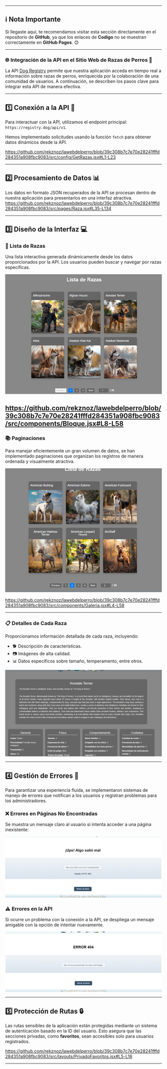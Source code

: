 
---

## ℹ️ **Nota Importante**
Si llegaste aquí, te recomendamos visitar esta sección directamente en el repositorio de **GitHub**, ya que los enlaces de **Codigo** no se muestran correctamente en **GitHub Pages**. 😊

------


### **🌐 Integración de la API en el Sitio Web de Razas de Perros 🐶**

La API [Dog Registry](https://registry.dog/api/v1) permite que nuestra aplicación acceda en tiempo real a información sobre razas de perros, enriquecida por la colaboración de una comunidad de usuarios. A continuación, se describen los pasos clave para integrar esta API de manera efectiva.

---

## **1️⃣ Conexión a la API 🔗**

Para interactuar con la API, utilizamos el endpoint principal: `https://registry.dog/api/v1`.

Hemos implementado solicitudes usando la función `fetch` para obtener datos dinámicos desde la API.

https://github.com/rekznoz/lawebdelperro/blob/39c308b7c7e70e28241fffd284351a908fbc9083/src/config/GetRazas.jsx#L1-L23

---

## **2️⃣ Procesamiento de Datos 📊**

Los datos en formato JSON recuperados de la API se procesan dentro de nuestra aplicación para presentarlos en una
interfaz atractiva.
https://github.com/rekznoz/lawebdelperro/blob/39c308b7c7e70e28241fffd284351a908fbc9083/src/pages/Raza.jsx#L35-L134

---

## **3️⃣ Diseño de la Interfaz 💻**

### **🐾 Lista de Razas**

Una lista interactiva generada dinámicamente desde los datos proporcionados por la API. Los usuarios pueden buscar y
navegar por razas específicas.

![Lista de Razas](utiles/lista_razas_1.png)

https://github.com/rekznoz/lawebdelperro/blob/39c308b7c7e70e28241fffd284351a908fbc9083/src/components/Bloque.jsx#L8-L58
---

### **📚 Paginaciones**

Para manejar eficientemente un gran volumen de datos, se han implementado paginaciones que organizan los registros de
manera ordenada y visualmente atractiva.

![Paginaciones](utiles/lista_razas_2.png)

https://github.com/rekznoz/lawebdelperro/blob/39c308b7c7e70e28241fffd284351a908fbc9083/src/components/Galeria.jsx#L4-L58

---

### **📋 Detalles de Cada Raza**

Proporcionamos información detallada de cada raza, incluyendo:

- 🐕 Descripción de características.
- 📷 Imágenes de alta calidad.
- 📊 Datos específicos sobre tamaño, temperamento, entre otros.

![Detalles de Raza](utiles/raza_1.png)

---

## **4️⃣ Gestión de Errores 🚨**

Para garantizar una experiencia fluida, se implementaron sistemas de manejo de errores que notifican a los usuarios y
registran problemas para los administradores.

### **❌ Errores en Páginas No Encontradas**

Se muestra un mensaje claro al usuario si intenta acceder a una página inexistente:

![Error 404](utiles/error_1.png)

### **⚠️ Errores en la API**

Si ocurre un problema con la conexión a la API, se despliega un mensaje amigable con la opción de intentar nuevamente.

![Error API](utiles/error_2.png)

---

## **5️⃣ Protección de Rutas 🔒**

Las rutas sensibles de la aplicación están protegidas mediante un sistema de autenticación basado en la ID del usuario.
Esto asegura que las secciones privadas, como **favoritos**, sean accesibles solo para usuarios registrados.

https://github.com/rekznoz/lawebdelperro/blob/39c308b7c7e70e28241fffd284351a908fbc9083/src/layouts/PrivadoFavoritos.jsx#L5-L16

---

